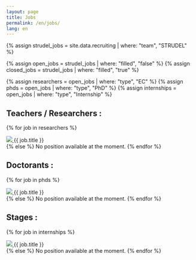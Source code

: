 ```yaml
---
layout: page
title: Jobs
permalink: /en/jobs/
lang: en
---
```

{% assign strudel_jobs = site.data.recruiting | where: "team", "STRUDEL" %}

{% assign open_jobs = strudel_jobs | where: "filled", "false" %}
{% assign closed_jobs = strudel_jobs | where: "filled", "true" %}

{% assign researchers = open_jobs | where: "type", "EC" %}
{% assign phds = open_jobs | where: "type", "PhD" %}
{% assign internships = open_jobs | where: "type", "Internship" %}

## Teachers / Researchers :

{% for job in researchers %}
  <div>
    <a href="{{ job.pdf_en }}">
      <img src="{{ site.baseurl }}/assets/images/icons/pdf_icon.gif"/>
    </a>
    {{ job.title }}
  </div>
{% else %}
  No position available at the moment.
{% endfor %}

## Doctorants :

{% for job in phds %}
<div>
  <a href="{{ job.pdf_en }}">
    <img src="{{ site.baseurl }}/assets/images/icons/pdf_icon.gif"/>
  </a>
  {{ job.title }}
</div>
{% else %}
  No position available at the moment.
{% endfor %}

## Stages :

{% for job in internships %}
<div>
  <a href="{{ job.pdf_en }}">
    <img src="{{ site.baseurl }}/assets/images/icons/pdf_icon.gif"/>
  </a>
  {{ job.title }}
</div>
{% else %}
  No position available at the moment.
{% endfor %}
